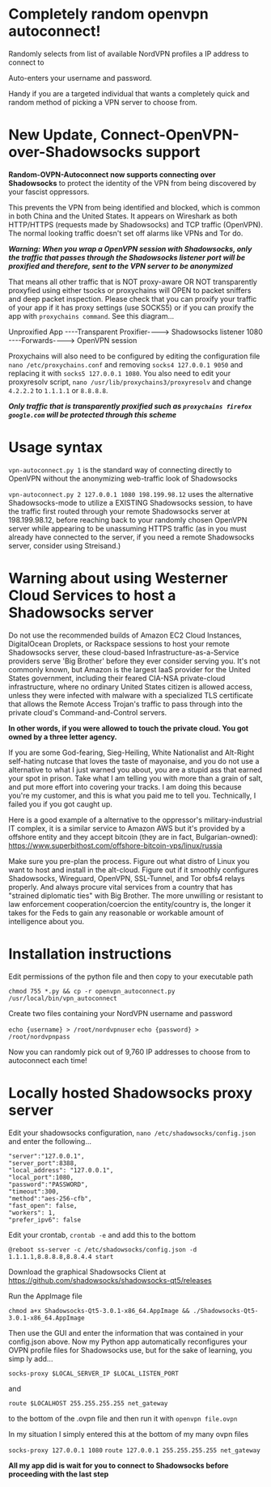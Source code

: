 # Completely random openvpn autoconnect!

Randomly selects from list of available NordVPN profiles a IP address to connect to

Auto-enters your username and password.

Handy if you are a targeted individual that wants a completely quick and random method of picking a VPN server to choose from.

# New Update, Connect-OpenVPN-over-Shadowsocks support

**Random-OVPN-Autoconnect now supports connecting over Shadowsocks** to protect the identity of the VPN from being discovered by your fascist oppressors.

This prevents the VPN from being identified and blocked, which is common in both China and the United States. It appears on Wireshark as both HTTP/HTTPS (requests made by Shadowsocks) and TCP traffic (OpenVPN). The normal looking traffic doesn't set off alarms like VPNs and Tor do.

***Warning: When you wrap a OpenVPN session with Shadowsocks, only the traffic that passes through the Shadowsocks listener port will be proxified and therefore, sent to the VPN server to be anonymized***

That means all other traffic that is NOT proxy-aware OR NOT transparently proxyfied using either tsocks or proxychains will OPEN to packet sniffers and deep packet inspection. Please check that you can proxify your traffic of your app if it has proxy settings (use SOCKS5) or if you can proxify the app with `proxychains command`. See this diagram...

Unproxified App ----Transparent Proxifier----> Shadowsocks listener 1080 ----Forwards----> OpenVPN session

Proxychains will also need to be configured by editing the configuration file `nano /etc/proxychains.conf` and removing `socks4 127.0.0.1 9050` and replacing it with `socks5 127.0.0.1 1080`. You also need to edit your proxyresolv script, `nano /usr/lib/proxychains3/proxyresolv` and change `4.2.2.2` to `1.1.1.1` or `8.8.8.8`.

***Only traffic that is transparently proxified such as `proxychains firefox google.com` will be protected through this scheme***

# Usage syntax

`vpn-autoconnect.py 1` is the standard way of connecting directly to OpenVPN without the anonymizing web-traffic look of Shadowsocks

`vpn-autoconnect.py 2 127.0.0.1 1080 198.199.98.12` uses the alternative Shadowsocks-mode to utilize a EXISTING Shadowsocks session, to have the traffic first routed through your remote Shadowsocks server at 198.199.98.12, before reaching back to your randomly chosen OpenVPN server while appearing to be unassuming HTTPS traffic (as in you must already have connected to the server, if you need a remote Shadowsocks server, consider using Streisand.) 

# Warning about using Westerner Cloud Services to host a Shadowsocks server

Do not use the recommended builds of Amazon EC2 Cloud Instances, DigitalOcean Droplets, or Rackspace sessions to host your remote Shadowsocks server, these cloud-based Infrastructure-as-a-Service providers serve 'Big Brother' before they ever consider serving you. It's not commonly known, but Amazon is the largest IaaS provider for the United States government, including their feared CIA-NSA private-cloud infrastructure, where no ordinary United States citizen is allowed access, unless they were infected with malware with a specialized TLS certificate that allows the Remote Access Trojan's traffic to pass through into the private cloud's Command-and-Control servers.

**In other words, if you were allowed to touch the private cloud. You got owned by a three letter agency.**

If you are some God-fearing, Sieg-Heiling, White Nationalist and Alt-Right self-hating nutcase that loves the taste of mayonaise, and you do not use a alternative to what I just warned you about, you are a stupid ass that earned your spot in prison. Take what I am telling you with more than a grain of salt, and put more effort into covering your tracks. I am doing this because you're my customer, and this is what you paid me to tell you. Technically, I failed you if you got caught up.

Here is a good example of a alternative to the oppressor's military-industrial IT complex, it is a similar service to Amazon AWS but it's provided by a offshore entity and they accept bitcoin (they are in fact, Bulgarian-owned): https://www.superbithost.com/offshore-bitcoin-vps/linux/russia

Make sure you pre-plan the process. Figure out what distro of Linux you want to host and install in the alt-cloud. Figure out if it smoothly configures Shadowsocks, Wireguard, OpenVPN, SSL-Tunnel, and Tor obfs4 relays properly. And always procure vital services from a country that has "strained diplomatic ties" with Big Brother. The more unwilling or resistant to law enforcement cooperation/coercion the entity/country is, the longer it takes for the Feds to gain any reasonable or workable amount of intelligence about you.


# Installation instructions

Edit permissions of the python file and then copy to your executable path

`chmod 755 *.py && cp -r openvpn_autoconnect.py /usr/local/bin/vpn_autoconnect`

Create two files containing your NordVPN username and password

`echo {username} > /root/nordvpnuser`
`echo {password} > /root/nordvpnpass`

Now you can randomly pick out of 9,760 IP addresses to choose from to autoconnect each time!

# Locally hosted Shadowsocks proxy server

Edit your shadowsocks configuration, `nano /etc/shadowsocks/config.json` and enter the following...

    "server":"127.0.0.1",
    "server_port":8388,
    "local_address": "127.0.0.1",
    "local_port":1080,
    "password":"PASSWORD",
    "timeout":300,
    "method":"aes-256-cfb",
    "fast_open": false,
    "workers": 1,
    "prefer_ipv6": false

Edit your crontab, `crontab -e` and add this to the bottom

`@reboot ss-server -c /etc/shadowsocks/config.json -d 1.1.1.1,8.8.8.8,8.8.4.4 start`

Download the graphical Shadowsocks Client at https://github.com/shadowsocks/shadowsocks-qt5/releases

Run the AppImage file

`chmod a+x Shadowsocks-Qt5-3.0.1-x86_64.AppImage && ./Shadowsocks-Qt5-3.0.1-x86_64.AppImage`

Then use the GUI and enter the information that was contained in your config.json above. Now my Python app automatically reconfigures your OVPN profile files for Shadowsocks use, but for the sake of learning, you simp
ly add...

`socks-proxy $LOCAL_SERVER_IP $LOCAL_LISTEN_PORT`

and

`route $LOCALHOST 255.255.255.255 net_gateway`

to the bottom of the .ovpn file and then run it with `openvpn file.ovpn`

In my situation I simply entered this at the bottom of my many ovpn files

`socks-proxy 127.0.0.1 1080`
`route 127.0.0.1 255.255.255.255 net_gateway`

**All my app did is wait for you to connect to Shadowsocks before proceeding with the last step**

